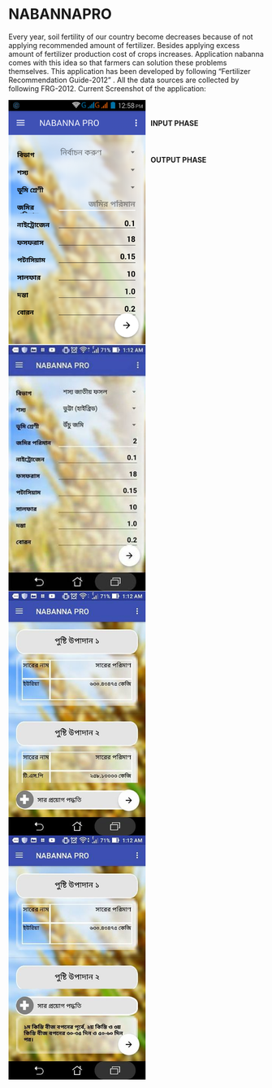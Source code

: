 # NABANNAPRO
Every year, soil fertility of our country become decreases because of not applying recommended amount of fertilizer. Besides applying excess amount of fertilizer production cost of crops increases. Application nabanna comes with this idea so that farmers can solution these problems themselves. 
This application has been developed by following “Fertilizer Recommendation Guide-2012” . All the data sources are collected by following FRG-2012. 
Current Screenshot of the application: 
<div class="row">
<img src="screenshot/picture1.jpg" width="270" style="margin-right:10px;float:left;">

<img src="https://github.com/faisal-developersbd/NABANNAPRO/blob/master/screenshot/picture2.jpg" width="270" style="margin-right:10px;float:left;">
<br />
<h4 >INPUT PHASE</h4>
<img src="screenshot/picture3.jpg" width="270" style="margin-right:10px;float:left;">

<img src="https://github.com/faisal-developersbd/NABANNAPRO/blob/master/screenshot/picture4.jpg" width="270" style="margin-right:10px;float:left;">
<br />
<h4 >OUTPUT PHASE</h4>
</div>
